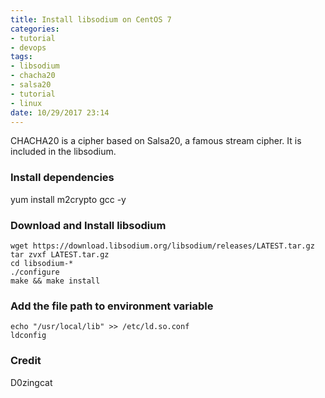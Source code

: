 ```yaml
---
title: Install libsodium on CentOS 7
categories:
- tutorial
- devops
tags: 
- libsodium
- chacha20
- salsa20
- tutorial 
- linux
date: 10/29/2017 23:14
---
```

CHACHA20 is a cipher based on Salsa20, a famous stream cipher. It is included in the libsodium. 

### Install dependencies
yum install m2crypto gcc -y

### Download and Install libsodium
```
wget https://download.libsodium.org/libsodium/releases/LATEST.tar.gz 
tar zvxf LATEST.tar.gz 
cd libsodium-* 
./configure 
make && make install
``` 

### Add the file path to environment variable
```
echo "/usr/local/lib" >> /etc/ld.so.conf
ldconfig
```
### Credit
D0zingcat